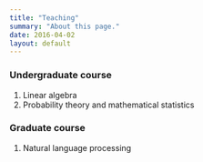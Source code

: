 ```yaml
---
title: "Teaching"
summary: "About this page."
date: 2016-04-02
layout: default
---
```


### Undergraduate course
1. Linear algebra
2. Probability theory and mathematical statistics

### Graduate course
1. Natural language processing

